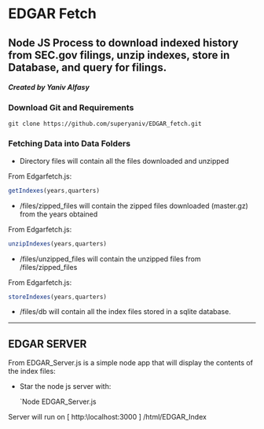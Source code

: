 # 
# EDGAR Fetch
## Node JS Process to download indexed history from SEC.gov filings, unzip indexes, store in Database, and query for filings.

#### *Created by Yaniv Alfasy*

### Download Git and Requirements

    git clone https://github.com/superyaniv/EDGAR_fetch.git

### Fetching Data into Data Folders
* Directory files will contain all the files downloaded and unzipped

From Edgarfetch.js:
```javascript
getIndexes(years,quarters)
```
* /files/zipped_files will contain the zipped files downloaded (master.gz) from the years obtained

From Edgarfetch.js:
```javascript
unzipIndexes(years,quarters) 
```
* /files/unzipped_files will contain the unzipped files from /files/zipped_files

From Edgarfetch.js:
```javascript 
storeIndexes(years,quarters) 
```
* /files/db will contain all the index files stored in a sqlite database.

---
## EDGAR SERVER
From EDGAR_Server.js is a simple node app that will display the contents of the index files:

* Star the node js server with:

    `Node EDGAR_Server.js

Server will run on [ http:\\localhost:3000 ]
/html/EDGAR_Index
